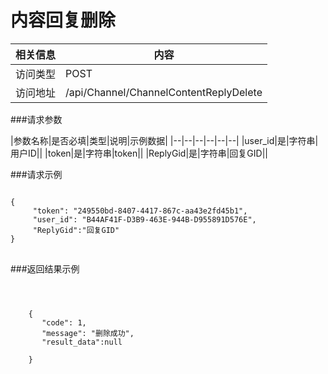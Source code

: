 # 内容回复删除
|相关信息|内容|
|--|--|
|访问类型|POST|
|访问地址|/api/Channel/ChannelContentReplyDelete|

###请求参数

|参数名称|是否必填|类型|说明|示例数据|
|--|--|--|--|--|--|
|user_id|是|字符串|用户ID||
|token|是|字符串|token||
|ReplyGid|是|字符串|回复GID||


###请求示例
<pre>
<code>
{
     "token": "249550bd-8407-4417-867c-aa43e2fd45b1",
     "user_id": "B44AF41F-D3B9-463E-944B-D955891D576E",
     "ReplyGid":"回复GID"
}
</code>
</pre>

###返回结果示例

<pre>
<code>


    {
       "code": 1,
       "message": "删除成功",
       "result_data":null

    }




</code>
</pre>

